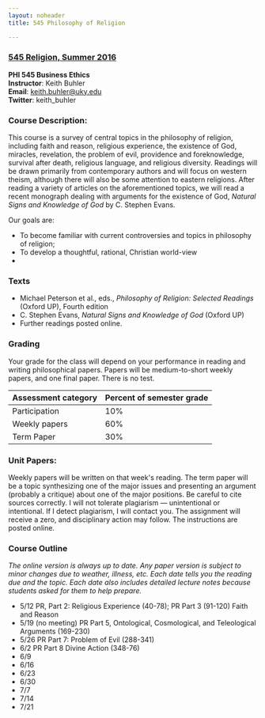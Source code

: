 ```yaml
---
layout: noheader
title: 545 Philosophy of Religion

---
```


### [545 Religion, Summer 2016](/545.pdf)
**PHI 545 Business Ethics**  
**Instructor**: Keith Buhler  
**Email**: [keith.buhler@uky.edu](emailto:keith.buhler@uky.edu)  
**Twitter**: keith_buhler  

### Course Description: 

This course is a survey of central topics in the philosophy of religion, including faith and reason, religious experience, the existence of God, miracles, revelation, the problem of evil, providence and foreknowledge, survival after death, religious language, and religious diversity.  Readings will be drawn primarily from contemporary authors and will focus on western theism, although there will also be some attention to eastern religions.  After reading a variety of articles on the aforementioned topics, we will read a recent monograph dealing with arguments for the existence of God, *Natural Signs and Knowledge of God* by C. Stephen Evans.

Our goals are: 

* To become familiar with current controversies and topics in philosophy of religion;
* To develop a thoughtful, rational, Christian world-view
* 

### Texts

* Michael Peterson et al., eds., *Philosophy of Religion: Selected Readings* (Oxford UP), Fourth edition
* C. Stephen Evans, *Natural Signs and Knowledge of God* (Oxford UP)
* Further readings posted online.


### Grading
Your grade for the class will depend on your performance in reading and writing philosophical papers. Papers will be medium-to-short weekly papers, and one final paper. There is no test. 


|  Assessment category  |  Percent of semester grade |
| -----------------------| -----------------------|
| Participation          |  10% |
| Weekly papers          |  60% |
| Term Paper             |  30% |


### Unit Papers:  
Weekly papers will be written on that week's reading. The term paper will be a topic synthesizing one of the major issues and presenting an argument (probably a critique) about one of the major positions. Be careful to cite  sources correctly. I will not tolerate plagiarism — unintentional or intentional.  If I detect plagiarism, I will contact you. The assignment will receive a zero, and disciplinary action may follow. The instructions are posted online. 


### Course Outline

*The online version is always up to date. Any paper version is subject to minor changes due to weather, illness, etc. Each date tells you the reading due and the topic. Each date also includes detailed lecture notes because students asked for them to help prepare.*

* 5/12 PR, Part 2: Religious Experience (40-78); PR Part 3 (91-120) Faith and Reason
* 5/19 (no meeting) PR Part 5, Ontological, Cosmological, and Teleological Arguments (169-230) 
* 5/26 PR Part 7: Problem of Evil (288-341)
* 6/2 PR Part 8 Divine Action (348-76)
* 6/9
* 6/16
* 6/23
* 6/30
* 7/7
* 7/14
* 7/21